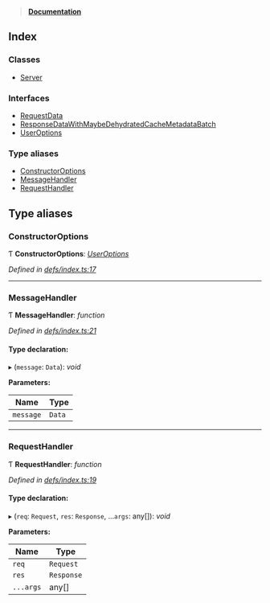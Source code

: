 > **[Documentation](README.md)**

## Index

### Classes

* [Server](classes/server.md)

### Interfaces

* [RequestData](interfaces/requestdata.md)
* [ResponseDataWithMaybeDehydratedCacheMetadataBatch](interfaces/responsedatawithmaybedehydratedcachemetadatabatch.md)
* [UserOptions](interfaces/useroptions.md)

### Type aliases

* [ConstructorOptions](README.md#constructoroptions)
* [MessageHandler](README.md#messagehandler)
* [RequestHandler](README.md#requesthandler)

## Type aliases

###  ConstructorOptions

Ƭ **ConstructorOptions**: *[UserOptions](interfaces/useroptions.md)*

*Defined in [defs/index.ts:17](https://github.com/badbatch/graphql-box/blob/43ddea2/packages/server/src/defs/index.ts#L17)*

___

###  MessageHandler

Ƭ **MessageHandler**: *function*

*Defined in [defs/index.ts:21](https://github.com/badbatch/graphql-box/blob/43ddea2/packages/server/src/defs/index.ts#L21)*

#### Type declaration:

▸ (`message`: `Data`): *void*

**Parameters:**

Name | Type |
------ | ------ |
`message` | `Data` |

___

###  RequestHandler

Ƭ **RequestHandler**: *function*

*Defined in [defs/index.ts:19](https://github.com/badbatch/graphql-box/blob/43ddea2/packages/server/src/defs/index.ts#L19)*

#### Type declaration:

▸ (`req`: `Request`, `res`: `Response`, ...`args`: any[]): *void*

**Parameters:**

Name | Type |
------ | ------ |
`req` | `Request` |
`res` | `Response` |
`...args` | any[] |